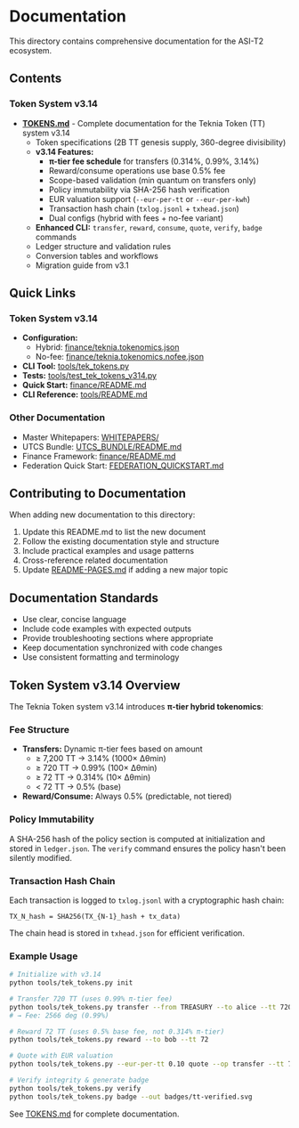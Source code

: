 # Documentation

This directory contains comprehensive documentation for the ASI-T2 ecosystem.

## Contents

### Token System v3.14

- **[TOKENS.md](TOKENS.md)** - Complete documentation for the Teknia Token (TT) system v3.14
  - Token specifications (2B TT genesis supply, 360-degree divisibility)
  - **v3.14 Features:**
    - **π-tier fee schedule** for transfers (0.314%, 0.99%, 3.14%)
    - Reward/consume operations use base 0.5% fee
    - Scope-based validation (min quantum on transfers only)
    - Policy immutability via SHA-256 hash verification
    - EUR valuation support (`--eur-per-tt` or `--eur-per-kwh`)
    - Transaction hash chain (`txlog.jsonl` + `txhead.json`)
    - Dual configs (hybrid with fees + no-fee variant)
  - **Enhanced CLI:** `transfer`, `reward`, `consume`, `quote`, `verify`, `badge` commands
  - Ledger structure and validation rules
  - Conversion tables and workflows
  - Migration guide from v3.1

## Quick Links

### Token System v3.14
- **Configuration:** 
  - Hybrid: [finance/teknia.tokenomics.json](../finance/teknia.tokenomics.json)
  - No-fee: [finance/teknia.tokenomics.nofee.json](../finance/teknia.tokenomics.nofee.json)
- **CLI Tool:** [tools/tek_tokens.py](../tools/tek_tokens.py)
- **Tests:** [tools/test_tek_tokens_v314.py](../tools/test_tek_tokens_v314.py)
- **Quick Start:** [finance/README.md](../finance/README.md)
- **CLI Reference:** [tools/README.md](../tools/README.md)

### Other Documentation
- Master Whitepapers: [WHITEPAPERS/](../WHITEPAPERS/)
- UTCS Bundle: [UTCS_BUNDLE/README.md](../UTCS_BUNDLE/README.md)
- Finance Framework: [finance/README.md](../finance/README.md)
- Federation Quick Start: [FEDERATION_QUICKSTART.md](../FEDERATION_QUICKSTART.md)

## Contributing to Documentation

When adding new documentation to this directory:

1. Update this README.md to list the new document
2. Follow the existing documentation style and structure
3. Include practical examples and usage patterns
4. Cross-reference related documentation
5. Update [README-PAGES.md](../README-PAGES.md) if adding a new major topic

## Documentation Standards

- Use clear, concise language
- Include code examples with expected outputs
- Provide troubleshooting sections where appropriate
- Keep documentation synchronized with code changes
- Use consistent formatting and terminology

## Token System v3.14 Overview

The Teknia Token system v3.14 introduces **π-tier hybrid tokenomics**:

### Fee Structure
- **Transfers:** Dynamic π-tier fees based on amount
  - ≥ 7,200 TT → 3.14% (1000× Δθmin)
  - ≥ 720 TT → 0.99% (100× Δθmin)
  - ≥ 72 TT → 0.314% (10× Δθmin)
  - < 72 TT → 0.5% (base)
- **Reward/Consume:** Always 0.5% (predictable, not tiered)

### Policy Immutability
A SHA-256 hash of the policy section is computed at initialization and stored in `ledger.json`. The `verify` command ensures the policy hasn't been silently modified.

### Transaction Hash Chain
Each transaction is logged to `txlog.jsonl` with a cryptographic hash chain:
```
TX_N_hash = SHA256(TX_{N-1}_hash + tx_data)
```
The chain head is stored in `txhead.json` for efficient verification.

### Example Usage
```bash
# Initialize with v3.14
python tools/tek_tokens.py init

# Transfer 720 TT (uses 0.99% π-tier fee)
python tools/tek_tokens.py transfer --from TREASURY --to alice --tt 720
# → Fee: 2566 deg (0.99%)

# Reward 72 TT (uses 0.5% base fee, not 0.314% π-tier)
python tools/tek_tokens.py reward --to bob --tt 72

# Quote with EUR valuation
python tools/tek_tokens.py --eur-per-tt 0.10 quote --op transfer --tt 7200

# Verify integrity & generate badge
python tools/tek_tokens.py verify
python tools/tek_tokens.py badge --out badges/tt-verified.svg
```

See [TOKENS.md](TOKENS.md) for complete documentation.
